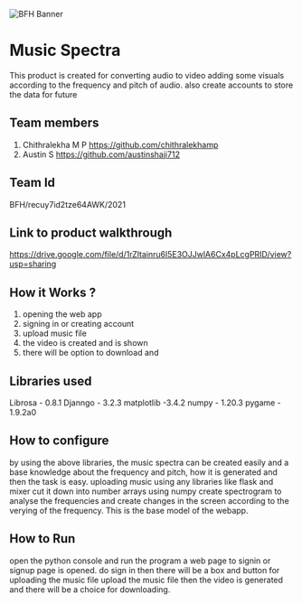 

![BFH Banner](https://trello-attachments.s3.amazonaws.com/542e9c6316504d5797afbfb9/542e9c6316504d5797afbfc1/39dee8d993841943b5723510ce663233/Frame_19.png)
# Music Spectra
 This product is created for converting audio to video adding some visuals according to the frequency and pitch of audio. also create accounts to store the data for future
## Team members
1. Chithralekha M P https://github.com/chithralekhamp
2. Austin S  https://github.com/austinshaji712
## Team Id
BFH/recuy7id2tze64AWK/2021
## Link to product walkthrough
https://drive.google.com/file/d/1rZltainru6l5E3OJJwlA6Cx4pLcgPRID/view?usp=sharing
## How it Works ?
1. opening the web app
2. signing in or creating account 
3. upload music file
4. the video is created and is shown  
5. there will be option to download and 
## Libraries used
Librosa - 0.8.1
Djanngo - 3.2.3
matplotlib -3.4.2
numpy - 1.20.3
pygame - 1.9.2a0
## How to configure
by using the above libraries, the music spectra can be created easily and a base knowledge about the frequency and pitch, how it is generated and then the task is easy. uploading music using any libraries like flask and mixer cut it down into number arrays using numpy create spectrogram to analyse the frequencies and create changes in the screen according to the verying of the frequency. This is the base model of the webapp.
## How to Run
open the python console and run the program
a web page to signin or signup page is opened.
do sign in
then there will be a box and button for uploading the music file
upload the music file 
then the video is generated and there will be a choice for downloading.
